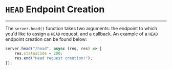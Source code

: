 # `HEAD` Endpoint Creation

---
The `server.head()` function takes two arguments: the endpoint to which you'd like to assign a `HEAD` request, and a callback. An example of a `HEAD` endpoint creation can be found below:<br>
```js
server.head("/head", async (req, res) => {
    res.statusCode = 200;
    res.end("Head request creation!");
});
```
